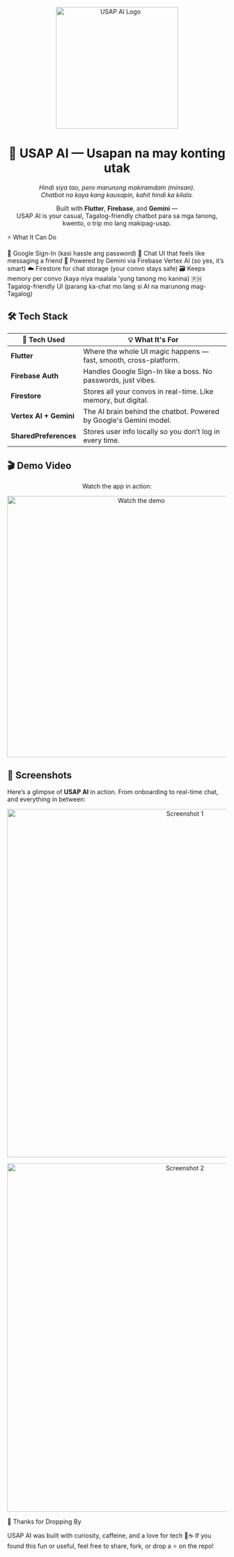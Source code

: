 <p align="center">
  <img src="https://github.com/user-attachments/assets/87c205da-adcd-4b74-9167-fac2569b8c8c" alt="USAP AI Logo" height="280"/>
</p>

<h1 align="center">🤖 USAP AI — Usapan na may konting utak</h1>

<p align="center"><i>
  Hindi siya tao, pero marunong makiramdam (minsan).<br/>
  Chatbot na kaya kang kausapin, kahit hindi ka kilala.
</i></p>

<p align="center">
  Built with <b>Flutter</b>, <b>Firebase</b>, and <b>Gemini</b> — <br/>
  USAP AI is your casual, Tagalog-friendly chatbot para sa mga tanong, kwento, o trip mo lang makipag-usap.
</p>


⚡ What It Can Do

🔑 Google Sign-In (kasi hassle ang password)
💬 Chat UI that feels like messaging a friend
🧠 Powered by Gemini via Firebase Vertex AI (so yes, it’s smart)
☁️ Firestore for chat storage (your convo stays safe)
🗃 Keeps memory per convo (kaya niya maalala 'yung tanong mo kanina)
🇵🇭 Tagalog-friendly UI (parang ka-chat mo lang si AI na marunong mag-Tagalog)


## 🛠 Tech Stack

| 🧩 Tech Used            | 💡 What It's For                                               |
|-------------------------|----------------------------------------------------------------|
| **Flutter**             | Where the whole UI magic happens — fast, smooth, cross-platform. |
| **Firebase Auth**       | Handles Google Sign-In like a boss. No passwords, just vibes.    |
| **Firestore**           | Stores all your convos in real-time. Like memory, but digital.   |
| **Vertex AI + Gemini**  | The AI brain behind the chatbot. Powered by Google's Gemini model. |
| **SharedPreferences**   | Stores user info locally so you don’t log in every time.         |


## 🎬 Demo Video

<p align="center">
  Watch the app in action:
</p>

<p align="center">
  <a href="https://youtube.com/shorts/jPFLv-kru58" target="_blank">
    <img src="https://img.youtube.com/vi/jPFLv-kru58/hqdefault.jpg" alt="Watch the demo" width="600"/>
  </a>
</p>


## 📸 Screenshots

Here’s a glimpse of **USAP AI** in action. From onboarding to real-time chat, and everything in between:

<p align="center">
  <img src="https://github.com/user-attachments/assets/17d8921e-4172-47b3-b8c4-81ba49ca11e8" alt="Screenshot 1" width="800"/>
</p>
<p align="center">
  <img src="https://github.com/user-attachments/assets/41ba77e9-f1e0-424b-ad9f-02832746976a" alt="Screenshot 2" width="800"/>
</p>


🙌 Thanks for Dropping By

USAP AI was built with curiosity, caffeine, and a love for tech 🤖☕
If you found this fun or useful, feel free to share, fork, or drop a ⭐ on the repo!
